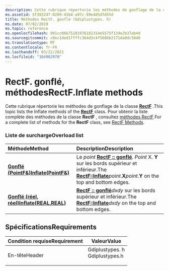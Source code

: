 ```yaml
---
description: Cette rubrique répertorie les méthodes de gonflage de la classe RectF. Pour obtenir la liste complète des méthodes de la classe RectF, consultez Méthodes RectF.
ms.assetid: 5f393247-0209-41b4-a97c-89e4d5d7d55d
title: Méthodes RectF. gonflé (Gdiplustypes. h)
ms.date: 07/02/2019
ms.topic: reference
ms.openlocfilehash: 991cc06b75181976181314e5575f134e2b37ab4d
ms.sourcegitcommit: c8ec1ded1ffffc364d3c4f560bb2171da0dc5040
ms.translationtype: MT
ms.contentlocale: fr-FR
ms.lasthandoff: 03/22/2021
ms.locfileid: "104982978"
---
```

# <a name="rectfinflate-methods"></a><span data-ttu-id="7d445-104">RectF. gonflé, méthodes</span><span class="sxs-lookup"><span data-stu-id="7d445-104">RectF.Inflate methods</span></span>

<span data-ttu-id="7d445-105">Cette rubrique répertorie les méthodes de gonflage de la classe [**RectF**](/windows/win32/api/gdiplustypes/nl-gdiplustypes-rectf) .</span><span class="sxs-lookup"><span data-stu-id="7d445-105">This topic lists the Inflate methods of the [**RectF**](/windows/win32/api/gdiplustypes/nl-gdiplustypes-rectf) class.</span></span> <span data-ttu-id="7d445-106">Pour obtenir la liste complète des méthodes de la classe **RectF** , consultez [méthodes RectF](-gdiplus-class-rectf-methods.md).</span><span class="sxs-lookup"><span data-stu-id="7d445-106">For a complete list of methods for the **RectF** class, see [RectF Methods](-gdiplus-class-rectf-methods.md).</span></span>

### <a name="overload-list"></a><span data-ttu-id="7d445-107">Liste de surcharge</span><span class="sxs-lookup"><span data-stu-id="7d445-107">Overload list</span></span>



| <span data-ttu-id="7d445-108">Méthode</span><span class="sxs-lookup"><span data-stu-id="7d445-108">Method</span></span>                                                            | <span data-ttu-id="7d445-109">Description</span><span class="sxs-lookup"><span data-stu-id="7d445-109">Description</span></span>                                                                                                                         |
|:------------------------------------------------------------------|:------------------------------------------------------------------------------------------------------------------------------------|
| <span data-ttu-id="7d445-110">[**Gonflé (PointF&)**](/windows/win32/api/gdiplustypes/nf-gdiplustypes-rectf-inflate(inconstpointf_))</span><span class="sxs-lookup"><span data-stu-id="7d445-110">[**Inflate(PointF&)**](/windows/win32/api/gdiplustypes/nf-gdiplustypes-rectf-inflate(inconstpointf_))</span></span>   | <span data-ttu-id="7d445-111">Le *point* [**RectF :: gonflé**](/windows/win32/api/gdiplustypes/nf-gdiplustypes-rectf-inflate(inconstpointf_)). _Point_ X. **Y** sur les bords supérieur et inférieur.</span><span class="sxs-lookup"><span data-stu-id="7d445-111">The [**RectF::Inflate**](/windows/win32/api/gdiplustypes/nf-gdiplustypes-rectf-inflate(inconstpointf_))*point*.**X**_point_.**Y** on the top and bottom edges.</span></span><br/> |
| <span data-ttu-id="7d445-112">[**Gonflé (réel, réel)**](/previous-versions//ms534953(v=vs.85))</span><span class="sxs-lookup"><span data-stu-id="7d445-112">[**Inflate(REAL,REAL)**](/previous-versions//ms534953(v=vs.85))</span></span> | <span data-ttu-id="7d445-113">[**RectF :: gonflé**](/previous-versions//ms534953(v=vs.85))*dxdy* sur les bords supérieur et inférieur.</span><span class="sxs-lookup"><span data-stu-id="7d445-113">The [**RectF::Inflate**](/previous-versions//ms534953(v=vs.85))*dxdy* on the top and bottom edges.</span></span><br/>                     |



## <a name="requirements"></a><span data-ttu-id="7d445-114">Spécifications</span><span class="sxs-lookup"><span data-stu-id="7d445-114">Requirements</span></span>



| <span data-ttu-id="7d445-115">Condition requise</span><span class="sxs-lookup"><span data-stu-id="7d445-115">Requirement</span></span> | <span data-ttu-id="7d445-116">Valeur</span><span class="sxs-lookup"><span data-stu-id="7d445-116">Value</span></span> |
|-------------------|-------------------------------------------------------------------------------------------|
| <span data-ttu-id="7d445-117">En-tête</span><span class="sxs-lookup"><span data-stu-id="7d445-117">Header</span></span><br/> | <dl> <span data-ttu-id="7d445-118"><dt>Gdiplustypes. h</dt></span><span class="sxs-lookup"><span data-stu-id="7d445-118"><dt>Gdiplustypes.h</dt></span></span> </dl> |



 

 
